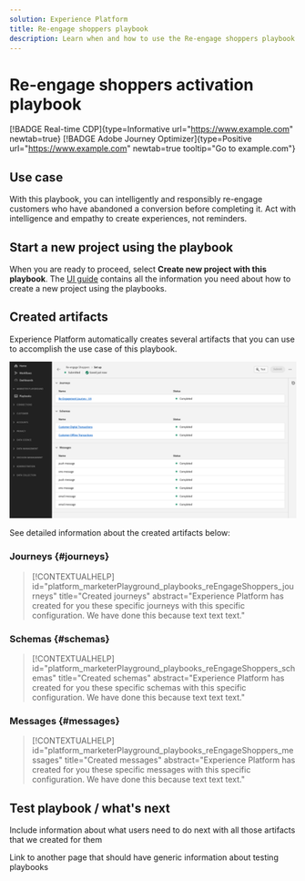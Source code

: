 ```yaml
---
solution: Experience Platform
title: Re-engage shoppers playbook
description: Learn when and how to use the Re-engage shoppers playbook
---
```


# Re-engage shoppers activation playbook

[!BADGE Real-time CDP]{type=Informative url="https://www.example.com" newtab=true} [!BADGE Adobe Journey Optimizer]{type=Positive url="https://www.example.com" newtab=true tooltip="Go to example.com"}

## Use case

With this playbook, you can intelligently and responsibly re-engage customers who have abandoned a conversion before completing it. Act with intelligence and empathy to create experiences, not reminders.

## Start a new project using the playbook

When you are ready to proceed, select **Create new project with this playbook**. The [UI guide](/help/marketer-playground/playbooks/ui-guide.md) contains all the information you need about how to create a new project using the playbooks.

## Created artifacts

Experience Platform automatically creates several artifacts that you can use to accomplish the use case of this playbook.

![Artifacts created for the re-engage shoppers playbook](/help/marketer-playground/assets/playbooks/catalog/re-engage-shoppers/re-engage-shoppers-artifacts.png)

See detailed information about the created artifacts below: 

### Journeys {#journeys}

>[!CONTEXTUALHELP]
>id="platform_marketerPlayground_playbooks_reEngageShoppers_journeys"
>title="Created journeys"
>abstract="Experience Platform has created for you these specific journeys with this specific configuration. We have done this because text text text."

### Schemas {#schemas}

>[!CONTEXTUALHELP]
>id="platform_marketerPlayground_playbooks_reEngageShoppers_schemas"
>title="Created schemas"
>abstract="Experience Platform has created for you these specific schemas with this specific configuration. We have done this because text text text."

### Messages {#messages}

>[!CONTEXTUALHELP]
>id="platform_marketerPlayground_playbooks_reEngageShoppers_messages"
>title="Created messages"
>abstract="Experience Platform has created for you these specific messages with this specific configuration. We have done this because text text text."



## Test playbook / what's next

Include information about what users need to do next with all those artifacts that we created for them

Link to another page that should have generic information about testing playbooks